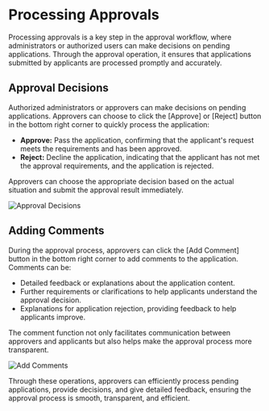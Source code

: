 # Processing Approvals

Processing approvals is a key step in the approval workflow, where administrators or authorized users can make decisions on pending applications. Through the approval operation, it ensures that applications submitted by applicants are processed promptly and accurately.

## Approval Decisions

Authorized administrators or approvers can make decisions on pending applications. Approvers can choose to click the [Approve] or [Reject] button in the bottom right corner to quickly process the application:

- **Approve:** Pass the application, confirming that the applicant's request meets the requirements and has been approved.
- **Reject:** Decline the application, indicating that the applicant has not met the approval requirements, and the application is rejected.

Approvers can choose the appropriate decision based on the actual situation and submit the approval result immediately.

![Approval Decisions](/images/appro_deal_1.png)

## Adding Comments

During the approval process, approvers can click the [Add Comment] button in the bottom right corner to add comments to the application. Comments can be:

- Detailed feedback or explanations about the application content.
- Further requirements or clarifications to help applicants understand the approval decision.
- Explanations for application rejection, providing feedback to help applicants improve.

The comment function not only facilitates communication between approvers and applicants but also helps make the approval process more transparent.

![Add Comments](/images/appro_deal_2.png)

Through these operations, approvers can efficiently process pending applications, provide decisions, and give detailed feedback, ensuring the approval process is smooth, transparent, and efficient.